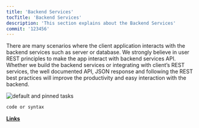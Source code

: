 ```yaml
---
title: 'Backend Services'
tocTitle: 'Backend Services'
description: 'This section explains about the Backend Services'
commit: '123456'
---
```


There are many scenarios where the client application interacts with the backend services such as server or database. We strongly believe in user REST principles to make the app interact with backend services API. Whether we build the backend services or integrating with client’s REST services, the well documented API, JSON response and following the REST best practices will improve the productivity and easy interaction with the backend.

<!-- ## Sub Heading

✍️Coming soon: Please watch this space for more updates from our team. Thanks for the patience! -->

![default and pinned tasks](/placeholders/banner.png)

```javascript
code or syntax
```

<div class="aside">
<a href=""><b>Links</b></a>
</div>
